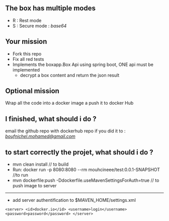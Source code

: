 ## The box has multiple modes

- R : Rest mode
- S : Secure mode : *base64*

## Your mission
- Fork this repo 
- Fix all red tests
- Implements the boxapp.Box Api using spring boot, ONE api must be implemented
  - decrypt a box content and return the json result
    
## Optional mission
Wrap all the code into a docker image a push it to docker Hub

## I finished, what should i do ?
email the github repo with dockerhub repo if you did it to : *boufnichel.mohamed@gmail.com* 

## to start correctly the projet, what should i do ?
- mvn clean install // to build
- Run: docker run -p 8080:8080 --rm mouhcineee/test:0.0.1-SNAPSHOT //to run
- mvn dockerfile:push -Ddockerfile.useMavenSettingsForAuth=true // to push image to server

---
- add server authentification to $MAVEN_HOME/settings.xml

`<server>
<id>docker.io</id>
<username>login</username>
<password>password</password>
</server>`
